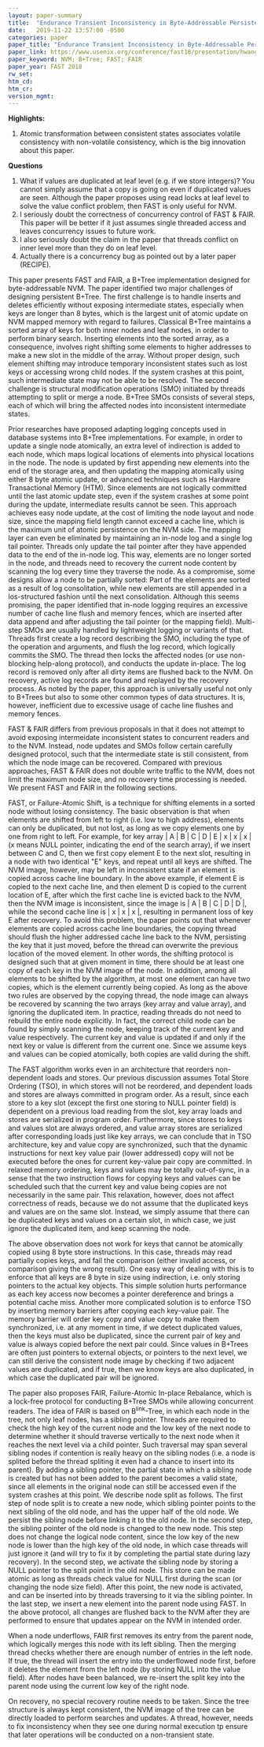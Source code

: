 ```yaml
---
layout: paper-summary
title:  "Endurance Transient Inconsistency in Byte-Addressable Persistent B+Tree"
date:   2019-11-22 13:57:00 -0500
categories: paper
paper_title: "Endurance Transient Inconsistency in Byte-Addressable Persistent B+Tree"
paper_link: https://www.usenix.org/conference/fast18/presentation/hwang
paper_keyword: NVM; B+Tree; FAST; FAIR
paper_year: FAST 2018
rw_set:
htm_cd:
htm_cr:
version_mgmt:
---
```


**Highlights:**

1. Atomic transformation between consistent states associates volatile consistency with non-volatile consistency, which is
   the big innovation about this paper.

**Questions**

1. What if values are duplicated at leaf level (e.g. if we store integers)? You cannot simply assume that a copy is going 
   on even if duplicated values are seen. Although the paper proposes using read locks at leaf level to solve the value 
   conflict problem, then FAST is only useful for NVM.
2. I seriously doubt the correctness of concurrency control of FAST & FAIR. This paper will be better if it just assumes
   single threaded access and leaves concurrency issues to future work.
3. I also seriously doubt the claim in the paper that threads conflict on inner level more than they do on leaf level.
4. Actually there is a concurrency bug as pointed out by a later paper (RECIPE).

This paper presents FAST and FAIR, a B+Tree implementation designed for byte-addressable NVM. The paper identified two
major challenges of designing persistent B+Tree. The first challenge is to handle inserts and deletes efficiently without
exposing intermediate states, especially when keys are longer than 8 bytes, which is the largest unit of atomic update
on NVM mapped memory with regard to failures. Classical B+Tree maintains a sorted array of keys for both inner nodes
and leaf nodes, in order to perform binary search. Inserting elements into the sorted array, as a consequence, involves
right shifting some elements to higher addresses to make a new slot in the middle of the array. Without proper design, such
element shifting may introduce temporary inconsistent states such as lost keys or accessing wrong child nodes. If the 
system crashes at this point, such intermediate state may not be able to be resolved. The second challenge is structural
modification operations (SMO) initiated by threads attempting to split or merge a node. B+Tree SMOs consists of several
steps, each of which will bring the affected nodes into inconsistent intermediate states. 

Prior researches have proposed adapting logging concepts used in database systems into B+Tree implementations. For example,
in order to update a single node atomically, an extra level of indirection is added to each node, which maps logical locations
of elements into physical locations in the node. The node is updated by first appending new elements into the end of the 
storage area, and then updating the mapping atomically using either 8 byte atomic update, or advanced techniques such as
Hardware Transactional Memory (HTM). Since elements are not logically committed until the last atomic update step, even
if the system crashes at some point during the update, intermediate results cannot be seen. This approach achieves easy
node update, at the cost of limiting the node layout and node size, since the mapping field length cannot exceed a cache 
line, which is the maximum unit of atomic persistence on the NVM side. The mapping layer can even be eliminated by 
maintaining an in-node log and a single log tail pointer. Threads only update the tail pointer after they have appended 
data to the end of the in-node log. This way, elements are no longer sorted in the node, and threads need to recovery the 
current node content by scanning the log every time they traverse the node. As a compromise, some designs allow a node 
to be partially sorted: Part of the elements are sorted as a result of log consolitation, while new elements are still
appended in a los-structured fashion until the next consolidation. Although this seems promising, the paper identified 
that in-node logging requires an excessive number of cache line flush and memory fences, which are inserted after
data append and after adjusting the tail pointer (or the mapping field). Multi-step SMOs are usually handled by lightweight
logging or variants of that. Threads first create a log record describing the SMO, including the type of the operation
and arguments, and flush the log record, which logically commits the SMO. The thread then locks the affected nodes (or 
use non-blocking help-along protocol), and conducts the update in-place. The log record is removed only after all dirty 
items are flushed back to the NVM. On recovery, active log records are found and replayed by the recovery process.
As noted by the paper, this approach is universally useful not only to B+Trees but also to some other common types of 
data structures. It is, however, inefficient due to excessive usage of cache line flushes and memory fences.

FAST & FAIR differs from previous proposals in that it does not attempt to avoid exposing intermeidate inconsistent 
states to concurrent readers and to the NVM. Instead, node updates and SMOs follow certain carefully designed protocol,
such that the intermediate state is still consistent, from which the node image can be recovered. Compared with 
previous approaches, FAST & FAIR does not double write traffic to the NVM, does not limit the maximum node size, and 
no recovery time processing is needed. We present FAST and FAIR in the following sections.

FAST, or Failure-Atomic Shift, is a technique for shifting elements in a sorted node without losing consistency. The 
basic observation is that when elements are shifted from left to right (i.e. low to high address), elements can only
be duplicated, but not lost, as long as we copy elements one by one from right to left. For example, for key array
| A | B | C | D | E | x | x | x | (x means NULL pointer, indicating the end of the search array), if we insert between C
and C, then we first copy element E to the next slot, resulting in a node with two identical "E" keys, and repeat 
until all keys are shifted. The NVM image, however, may be left in inconsistent state if an element is copied across
cache line boundary. In the above example, if element E is copied to the next cache line, and then element D is copied to
the current location of E, after which the first cache line is evicted back to the NVM, then the NVM image is inconsistent,
since the image is | A | B | C | D | D |, while the second cache line is | x | x | x |, resulting in permanent loss of key 
E after recovery. To avoid this problem, the paper points out that whenever elements are copied across cache line boundaries,
the copying thread should flush the higher addressed cache line back to the NVM, persisting the key that it just moved,
before the thread can overwrite the previous location of the moved element. In other words, the shifting protocol is designed
such that at given moment in time, there should be at least one copy of each key in the NVM image of the node. In addition,
among all elements to be shifted by the algorithm, at most one element can have two copies, which is the element currently
being copied. As long as the above two rules are observed by the copying thread, the node image can always be recovered
by scanning the two arrays (key array and value array), and ignoring the duplicated item. In practice, reading threads do
not need to rebuild the entire node explicitly. In fact, the correct child node can be found by simply scanning 
the node, keeping track of the current key and value respectively. The current key and value is updated if and only if the 
next key or value is different from the current one. Since we assume keys and values can be copied atomically, both
copies are valid during the shift. 

The FAST algorithm works even in an architecture that reorders non-dependent loads and stores. Our previous discussion
assumes Total Store Ordering (TSO), in which stores will not be reordered, and dependent loads and stores are always committed
in program order. As a result, since each store to a key slot (except the first one storing to NULL pointer field) is dependent
on a previous load reading from the slot, key array loads and stores are serialized in program order. Furthermore, since
stores to keys and values slot are always ordered, and value array stores are serialized after corresponding loads just like
key arrays, we can conclude that in TSO architecture, key and value copy are synchronized, such that the dynamic instructions 
for next key value pair (lower addressed) copy will not be executed before the ones for current key-value pair copy are 
committed. In relaxed memory ordering, keys and values may be totally out-of-sync, in a sense that the two instruction
flows for copying keys and values can be scheduled such that the current key and value being copies are not necessarily
in the same pair. This relaxation, however, does not affect correctness of reads, because we do not assume that the 
duplicated keys and values are on the same slot. Instead, we simply assume that there can be duplicated keys and values
on a certain slot, in which case, we just ignore the duplicated item, and keep scanning the node. 

The above observation does not work for keys that cannot be atomically copied using 8 byte store instructions. In this
case, threads may read partially copies keys, and fail the comparison (either invalid access, or comparison giving the 
wrong result). One easy way of dealing with this is to enforce that all keys are 8 byte in size using indirection, i.e.
only storing pointers to the actual key objects. This simple solution hurts performance as each key access now becomes
a pointer dereference and brings a potential cache miss. Another more complicated solution is to enforce TSO by inserting
memory barriers after copying each key-value pair. The memory barrier will order key copy and value copy to make them
synchronized, i.e. at any moment in time, if we detect duplicated values, then the keys must also be duplicated, since
the current pair of key and value is always copied before the next pair could. Since values in B+Trees are often 
just pointers to external objects, or pointers to the next level, we can still derive the consistent node image
by checking if two adjacent values are duplicated, and if true, then we know keys are also duplicated, in which case
the duplicated pair will be ignored. 

The paper also proposes FAIR, Failure-Atomic In-place Rebalance, which is a lock-free protocol for conducting B+Tree SMOs
while allowing concurrent readers. The idea of FAIR is based on B<sup>link</sup>-Tree, in which each node in the tree, not
only leaf nodes, has a sibling pointer. Threads are required to check the high key of the current node and the low key
of the next node to determine whether it should traverse vertically to the next node when it reaches the next level via 
a child pointer. Such traversal may span several sibling nodes if contention is really heavy on the sibling nodes (i.e. a 
node is splited before the thread spliting it even had a chance to insert into its parent). By adding a sibling pointer,
the partial state in which a sibling node is created but has not been added to the parent becomes a valid state, since 
all elements in the original node can still be accessed even if the system crashes at this point. We describe node split 
as follows. The first step of node split is to create a new node, which sibling pointer points to the next sibling of 
the old node, and has the upper half of the old node. We persist the sibling node before linking it to the old node.
In the second step, the sibling pointer of the old node is changed to the new node. This step does not change the 
logical node content, since the low key of the new node is lower than the high key of the old node, in which case
threads will just ignore it (and will try to fix it by completing the partial state during lazy recovery). In the second 
step, we activate the sibling node by storing a NULL pointer to the split point in the old node. This store can be made 
atomic as long as threads check value for NULL first during the scan (or changing the node size field). After this point,
the new node is activated, and can be inserted into by threads traversing to it via the sibling pointer. In the last step,
we insert a new element into the parent node using FAST. In the above protocol, all changes are flushed back to the NVM 
after they are performed to ensure that updates appear on the NVM in intended order.

When a node underflows, FAIR first removes its entry from the parent node, which logically merges this node with its left
sibling. Then the merging thread checks whether there are enough number of entries in the left node. If true, the 
thread will insert the entry into the underflowed node first, before it deletes the element from the left node (by storing
NULL into the value field). After nodes have been balanced, we re-insert the split key into the parent node using the 
current low key of the right node.  

On recovery, no special recovery routine needs to be taken. Since the tree structure is always kept consistent, the NVM
image of the tree can be directly loaded to perform searches and updates. A thread, however, needs to fix inconsistency
when they see one during normal execution tp ensure that later operations will be conducted on a non-transient state. 
